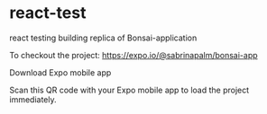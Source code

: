 # react-test
react testing building replica of Bonsai-application

To checkout the project:
https://expo.io/@sabrinapalm/bonsai-app

Download Expo mobile app

Scan this QR code with your Expo mobile app to load the project immediately.
